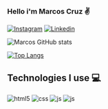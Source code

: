 ### Hello i'm Marcos Cruz ✌️
[![Instagram](https://img.shields.io/badge/Instagram-E4405F?style=for-the-badge&logo=instagram&logoColor=white)](https://instagram.com/antoniomarcoscs)
[![Linkedin](https://img.shields.io/badge/LinkedIn-0077B5?style=for-the-badge&logo=linkedin&logoColor=white)](https://linkedin.com/marcosant23)

![Marcos GitHub stats](https://github-readme-stats.vercel.app/api?username=MarcosCruzz&show_icons=true&theme=tokyonight)

[![Top Langs](https://github-readme-stats.vercel.app/api/top-langs/?username=MarcosCruzz&layout=compact)](https://github.com/anuraghazra/github-readme-stats)

## Technologies I use 💻
<div style="display: inline_block">
  <img align="center" alt="html5" src="https://img.shields.io/badge/HTML5-E34F26?style=for-the-badge&logo=html5&logoColor=white" />
  <img align="center" alt="css" src="https://img.shields.io/badge/CSS3-1572B6?style=for-the-badge&logo=css3&logoColor=white" />
  <img align="center" alt="js" src="https://img.shields.io/badge/JavaScript-F7DF1E?style=for-the-badge&logo=javascript&logoColor=black" />
   <img align="center" alt="js" src="https://img.shields.io/badge/vuejs-%2335495e.svg?style=for-the-badge&logo=vuedotjs&logoColor=%234FC08D" />
</div><br/>
